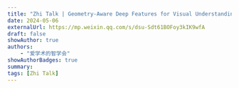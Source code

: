 ```yaml
---
title: "Zhi Talk | Geometry-Aware Deep Features for Visual Understanding"
date: 2024-05-06
externalUrl: https://mp.weixin.qq.com/s/dsu-Sdt61BOFoy3kIK9wfA
draft: false
showAuthor: true
authors:
    - "爱学术的智学会"
showAuthorBadges: true
summary: 
tags: [Zhi Talk]
---
```

